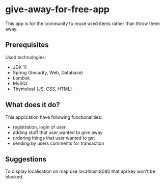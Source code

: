 # give-away-for-free-app
This app is for the community to reuse used items rather than throw them away.

## Prerequisites
Used technologies:
- JDK 11
- Spring (Security, Web, Database)
- Lombok
- MySQL
- Thymeleaf (JS, CSS, HTML)

## What does it do?
This application have following functionalities:
- registration, login of user
- adding stuff that user wanted to give away
- ordering things that user wanted to get
- sending by users comments for transaction

## Suggestions
To display localisation on map use localhost:8080 that api key won't be blocked. 


